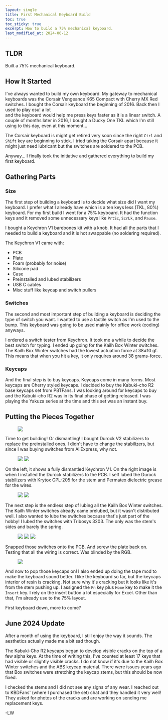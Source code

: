 ```yaml
---
layout: single
title: First Mechanical Keyboard Build 
toc: true
toc_sticky: true
excerpt: How to build a 75% mechanical keyboard. 
last_modified_at: 2024-06-12
---
```


## TLDR
Built a 75% mechanical keyboard.

## How It Started
I've always wanted to build my own keyboard. 
My gateway to mechanical keyboards was the Corsair Vengeance K65 Compact with Cherry MX Red switches.
I bought the Corsair keyboard the beginning of 2016. 
Back then I used to play osu! a lot  
and the keyboard would help me press keys faster as it is a linear switch. 
A couple of months later in 2016, I bought a Ducky One TKL which I'm still using to this day, even at this moment...

The Corsair keyboard is might get retired very soon since the right `Ctrl` and `Shift`
key are beginning to stick. I tried taking the Corsair apart because it might just need
lubricant but the switches are soldered to the PCB. 

Anyway... I finally took the initiative and gathered everything to build my first keyboard.

## Gathering Parts

### Size
The first step of building a keyboard is to decide what size did I want my keyboard. 
I prefer what I already have which is a ten keys less (TKL, 80%) keyboard. For my
first build I went for a 75% keyboard. It had the function keys and it removed some
unnecessary keys like `PrtSc`, `ScrLk`, and `Pause`. 

I bought a Keychron V1 barebones kit with a knob. It had all the parts that I needed to
build a keyboard and it is hot swappable (no soldering required).

The Keychron V1 came with:
* PCB
* Plate
* Foam (probably for noise)
* Silicone pad
* Case
* Preinstalled and lubed stabilizers 
* USB C cables
* Misc stuff like keycap and switch pullers

### Switches
The second and most important step of building a keyboard is deciding the type of switch you want. 
I wanted to use a tactile switch as I'm used to the bump. This keyboard was 
going to be used mainly for office work (coding) anyways. 

I ordered a switch tester from Keychron. It took me a while to decide the best switch 
for typing. I ended up going for the Kailh Box Winter switches. The Kailh Box Winter 
switches had the lowest actuation force at 38±10 gf. This means that when you hit a key, 
it only requires around 38 grams-force. 

### Keycaps
And the final step is to buy keycaps. Keycaps come in many forms. Most keycaps are
Cherry styled keycaps. I decided to buy the Kabuki-cho R2 base keycaps set from PBTFans. 
I was looking around for keycaps to buy and the Kabuki-cho R2 was in its final phase 
of getting released. I was playing the Yakuza series at the time and this set was
an instant buy. 

## Putting the Pieces Together
<figure>
  <img src="https://u.cubeupload.com/lilwon/kb20240507.jpg">
</figure>

Time to get building! Or dismantling! I bought Durock V2 stabilizers to replace the
preinstalled ones. I didn't have to change the stabilizers, but since I was
buying switches from AliExpress, why not.  

<figure class="half">
  <img src="https://u.cubeupload.com/lilwon/kb20240509.jpg">
  <img src="https://u.cubeupload.com/lilwon/kb20240512.jpg">
</figure>

On the left, it shows a fully dismantled Keychron V1. On the right image is when I 
installed the Durock stabilizers to the PCB. I self lubed the Durock stabilizers with
Krytox GPL-205 for the stem and Permatex dielectric grease for the wires. 

<figure class="half">
  <img src="https://u.cubeupload.com/lilwon/kb20240510.jpg">
  <img src="https://u.cubeupload.com/lilwon/kb20240513.jpg">
</figure>

The next step is the endless step of lubing all the Kailh Box Winter switches. 
The Kailh Winter switches already came prelubed, but it wasn't distributed well. 
I also wanted to lube the switches because that's just part of the hobby! I lubed the 
switches with Tribosys 3203. The only was the stem's sides and barely the spring.  

<figure class="third">
  <img src="https://u.cubeupload.com/lilwon/kb20240518.jpg">
  <img src="https://u.cubeupload.com/lilwon/kb20240515.jpg">
  <img src="https://u.cubeupload.com/lilwon/kb20240517.jpg">
</figure>

Snapped those switches onto the PCB. And screw the plate back on. 
Testing that all the wiring is correct. Was blinded by the RGB.

<figure>
  <img src="https://u.cubeupload.com/lilwon/kb20240520.jpg">
</figure>

And now to pop those keycaps on! I also ended up doing the tape mod to make the keyboard sound better. I like the keyboard so far, but the keycaps interior
of resin is cracking. Not sure why it's cracking but it looks like 
it's from the stem pushing up. I assigned the `Fn` key plus `Home` key to make it the 
`Insert` key. I rely on the insert button a lot especially for Excel. Other than that, 
I'm already use to the 75% layout. 

First keyboard down, more to come? 

## June 2024 Update
After a month of using the keyboard, I still enjoy the way it sounds. The aesthetics actually made me a bit sad though.

The Kabuki-Cho R2 keycaps began to develop visible cracks on the top of a few alpha keys. 
At the time of writing this, I've counted at least 17 keys that had visible or slightly visible cracks. 
I do not know if it's due to the Kailh Box Winter switches and the ABS keycap material. 
There were issues years ago that Box switches were stretching the keycap stems, but this should be now fixed. 

I checked the stems and I did not see any signs of any wear. I reached out to KBDFans' (where I purchased the set) 
chat and they handled it very well! They asked for photos of the cracks and are working on sending me replacement
keys. 

-LW